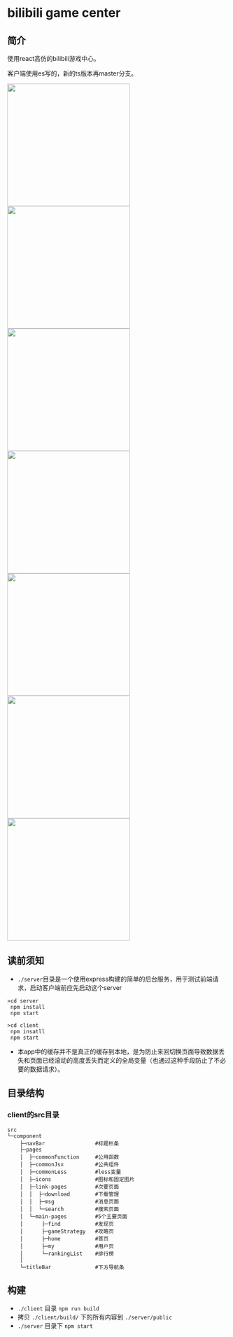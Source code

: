 # bilibili game center

## 简介
使用react高仿的bilibili游戏中心。

客户端使用es写的，新的ts版本再master分支。

<img src="./doc/home.jpg" width="280px" > <img src="./doc/rank.jpg" width="280px" > <img src="./doc/find.jpg" width="280px" > <br/>
<img src="./doc/strategy.jpg" width="280px" > <img src="./doc/my.jpg" width="280px" > <img src="./doc/msg.jpg" width="280px" ><br/>
<img src="./doc/search.jpg" width="280px" >
## 读前须知
* `./server`目录是一个使用express构建的简单的后台服务，用于测试前端请求，启动客户端前应先启动这个server
```
>cd server
 npm install
 npm start

>cd client
 npm insatll
 npm start
```
* 本app中的缓存并不是真正的缓存到本地，是为防止来回切换页面导致数据丢失和页面已经滚动的高度丢失而定义的全局变量（也通过这种手段防止了不必要的数据请求）。

## 目录结构

### client的src目录
```
src
└─component
    ├─navBar                #标题栏条
    ├─pages
    │  ├─commonFunction     #公用函数
    │  ├─commonJsx          #公共组件
    │  ├─commonLess         #less变量
    │  ├─icons              #图标和固定图片
    │  ├─link-pages         #次要页面
    │  │  ├─download        #下载管理
    │  │  ├─msg             #消息页面
    │  │  └─search          #搜索页面
    │  └─main-pages         #5个主要页面
    │      ├─find           #发现页
    │      ├─gameStrategy   #攻略页
    │      ├─home           #首页
    │      ├─my             #用户页
    │      └─rankingList    #排行榜
    │                  
    └─titleBar              #下方导航条
```
## 构建
* ` ./client ` 目录 ` npm run build `
* 拷贝 ` ./client/build/ ` 下的所有内容到 ` ./server/public `
* ` ./server ` 目录下 ` npm start `